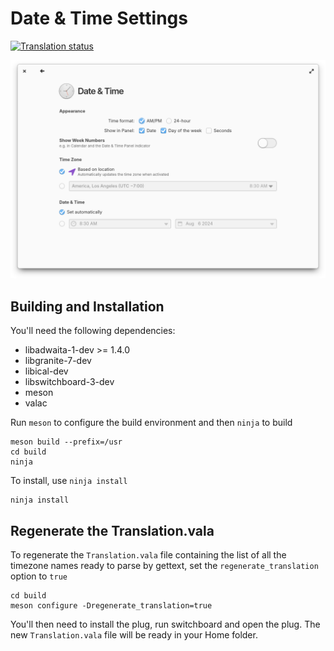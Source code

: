 # Date & Time Settings
[![Translation status](https://l10n.elementary.io/widgets/switchboard/-/switchboard-plug-datetime/svg-badge.svg)](https://l10n.elementary.io/engage/switchboard/?utm_source=widget)

![screenshot](data/screenshot.png?raw=true)

## Building and Installation

You'll need the following dependencies:

* libadwaita-1-dev >= 1.4.0
* libgranite-7-dev
* libical-dev
* libswitchboard-3-dev
* meson
* valac

Run `meson` to configure the build environment and then `ninja` to build

    meson build --prefix=/usr
    cd build
    ninja

To install, use `ninja install`

    ninja install

## Regenerate the Translation.vala

To regenerate the `Translation.vala` file containing the list of all the timezone names ready to parse by gettext, set the `regenerate_translation` option to `true`

    cd build
    meson configure -Dregenerate_translation=true

You'll then need to install the plug, run switchboard and open the plug. The new `Translation.vala` file will be ready in your Home folder.
